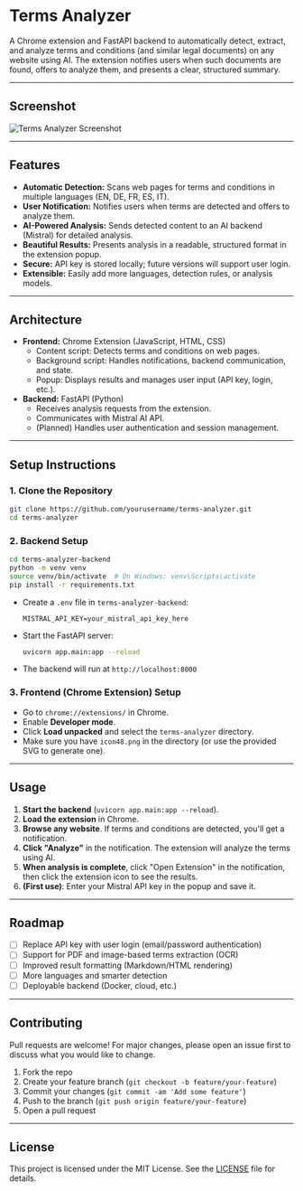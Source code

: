 # Terms Analyzer

A Chrome extension and FastAPI backend to automatically detect, extract, and analyze terms and conditions (and similar legal documents) on any website using AI. The extension notifies users when such documents are found, offers to analyze them, and presents a clear, structured summary.

---

## Screenshot

![Terms Analyzer Screenshot](assets/TermsAnalyzer.png)

---

## Features
- **Automatic Detection:** Scans web pages for terms and conditions in multiple languages (EN, DE, FR, ES, IT).
- **User Notification:** Notifies users when terms are detected and offers to analyze them.
- **AI-Powered Analysis:** Sends detected content to an AI backend (Mistral) for detailed analysis.
- **Beautiful Results:** Presents analysis in a readable, structured format in the extension popup.
- **Secure:** API key is stored locally; future versions will support user login.
- **Extensible:** Easily add more languages, detection rules, or analysis models.

---

## Architecture
- **Frontend:** Chrome Extension (JavaScript, HTML, CSS)
  - Content script: Detects terms and conditions on web pages.
  - Background script: Handles notifications, backend communication, and state.
  - Popup: Displays results and manages user input (API key, login, etc.).
- **Backend:** FastAPI (Python)
  - Receives analysis requests from the extension.
  - Communicates with Mistral AI API.
  - (Planned) Handles user authentication and session management.

---

## Setup Instructions

### 1. Clone the Repository
```bash
git clone https://github.com/yourusername/terms-analyzer.git
cd terms-analyzer
```

### 2. Backend Setup
```bash
cd terms-analyzer-backend
python -m venv venv
source venv/bin/activate  # On Windows: venv\Scripts\activate
pip install -r requirements.txt
```

- Create a `.env` file in `terms-analyzer-backend`:
  ```env
  MISTRAL_API_KEY=your_mistral_api_key_here
  ```
- Start the FastAPI server:
  ```bash
  uvicorn app.main:app --reload
  ```
- The backend will run at `http://localhost:8000`

### 3. Frontend (Chrome Extension) Setup
- Go to `chrome://extensions/` in Chrome.
- Enable **Developer mode**.
- Click **Load unpacked** and select the `terms-analyzer` directory.
- Make sure you have `icon48.png` in the directory (or use the provided SVG to generate one).

---

## Usage
1. **Start the backend** (`uvicorn app.main:app --reload`).
2. **Load the extension** in Chrome.
3. **Browse any website**. If terms and conditions are detected, you'll get a notification.
4. **Click "Analyze"** in the notification. The extension will analyze the terms using AI.
5. **When analysis is complete**, click "Open Extension" in the notification, then click the extension icon to see the results.
6. **(First use)**: Enter your Mistral API key in the popup and save it.

---

## Roadmap
- [ ] Replace API key with user login (email/password authentication)
- [ ] Support for PDF and image-based terms extraction (OCR)
- [ ] Improved result formatting (Markdown/HTML rendering)
- [ ] More languages and smarter detection
- [ ] Deployable backend (Docker, cloud, etc.)

---

## Contributing
Pull requests are welcome! For major changes, please open an issue first to discuss what you would like to change.

1. Fork the repo
2. Create your feature branch (`git checkout -b feature/your-feature`)
3. Commit your changes (`git commit -am 'Add some feature'`)
4. Push to the branch (`git push origin feature/your-feature`)
5. Open a pull request

---

## License
This project is licensed under the MIT License. See the [LICENSE](LICENSE) file for details. 